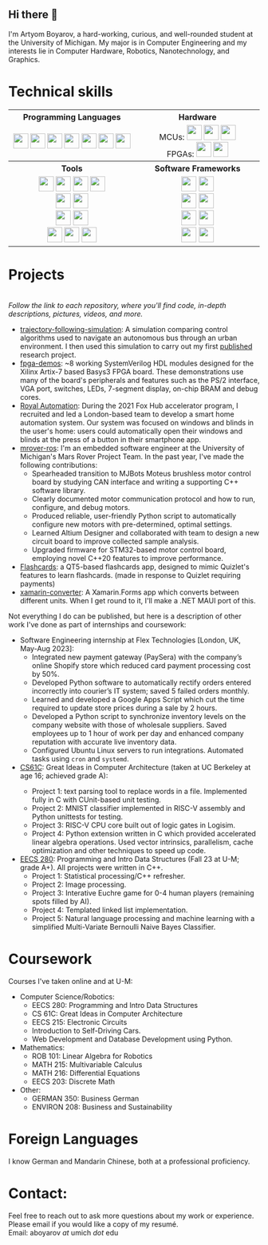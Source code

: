 ## Hi there 👋
I'm Artyom Boyarov, a hard-working, curious, and well-rounded student at the University of Michigan. My major is in Computer Engineering and my interests lie in Computer Hardware, Robotics, Nanotechnology, and Graphics.

# Technical skills
<table >
  <tr  align="center">
    <th width="500">Programming Languages</th>
    <th width="500">Hardware</th>
  </tr>
  <tr  align="center">
    <td ><image src="./c++.png" height=30/>  <image src="./c.png" height=30/> <image src="./python.png" height=30/> <image src="./java.jpg" height=30/>  <image src="./csharp.png" height=30/>  <image src="./matlab.png" height=30/>  <image src="./sv.png" height=30/></td>
    <td >MCUs: <image src="./rpi.png" height=30/> <image src="./arduino.png" height=30/> <image src="./stm32.png" height=30/><br> FPGAs: <image src="./fpga_amd.png" height=30/> <image src="./fpga_intel.png" height=30/></td>
  </tr>
  <tr  align="center">
    <th>Tools</th>
    <th>Software Frameworks</th>
  </tr>
  
  <tr  align="center">
    <td> <image src="./vs.png" height=30/>  <image src="./android_studio.png" height=30/>  <image src="./git.png" height=30/> <image src="./matlab.png" height=30/> <br>  <image src="./onshape.png" height=30/>  <image src="./solidworks.png" height=30/> <br>  <image src="./altium.png" height=30/>  <image src="./kicad.png" height=30/>  <br>  <image src="./vivado.jpg" height=30/>  <image src="./quartus.jpeg" height=30/>  <image src="./verilator.png" height=30/> </td>
    <td>  <image src="./ros.png" height=30/> <image src="./ros2.png" height=30/> <br> <image src="./matplotlib.webp" height=30/> <image src="./numpy.png" height=30/> <br><image src="./fastapi.png" height=30/> <image src="./sqlalchemy.png" height=30/> <br><image src="./android.png" height=30/> <image src="./qt.png" height=30/></td>
  </tr>
</table>

# Projects
<br><i>Follow the link to each repository, where you'll find code, in-depth descriptions, pictures, videos, and more.</i>

- <a href="https://github.com/artyom-boyarov/trajectory-following-simulation">trajectory-following-simulation</a>: A simulation comparing control algorithms used to navigate an autonomous bus through an urban environment. I then used this simulation to carry out my first <a href="https://emerginginvestigators.org/articles/22-104">published</a> research project.
- <a href="https://github.com/artyom-boyarov/fpga-demos">fpga-demos</a>: ~8 working SystemVerilog HDL modules designed for the Xilinx Artix-7 based Basys3 FPGA board. These demonstrations use many of the board's peripherals and features such as the PS/2 interface, VGA port, switches, LEDs, 7-segment display, on-chip BRAM and debug cores.
- <a href="https://github.com/h1-Group-h1">Royal Automation</a>: During the 2021 Fox Hub accelerator program, I recruited and led a London-based team to develop a smart home automation system. Our system was focused on windows and blinds in the user's home: users could automatically open their windows and blinds at the press of a button in their smartphone app.
- <a href="https://github.com/umrover/mrover-ros">mrover-ros</a>: I'm an embedded software engineer at the University of Michigan's Mars Rover Project Team. In the past year, I've made the following contributions:
  - Spearheaded transition to MJBots Moteus brushless motor control board by studying CAN interface and writing a supporting C++ software library.
  - Clearly documented motor communication protocol and how to run, configure, and debug motors.
  - Produced reliable, user-friendly Python script to automatically configure new motors with pre-determined, optimal settings.
  - Learned Altium Designer and collaborated with team to design a new circuit board to improve collected sample analysis.
  - Upgraded firmware for STM32-based motor control board, employing novel C++20 features to improve performance.
- <a href="https://github.com/artyom-boyarov/Flashcards">Flashcards</a>: a QT5-based flashcards app, designed to mimic Quizlet's features to learn flashcards. (made in response to Quizlet requiring payments)
- <a href="https://github.com/artyom-boyarov/xamarin-converter">xamarin-converter</a>: A Xamarin.Forms app which converts between different units. When I get round to it, I'll make a .NET MAUI port of this.

Not everything I do can be published, but here is a description of other work I've done as part of internships and coursework:
- Software Engineering internship at Flex Technologies [London, UK, May-Aug 2023]:
  - Integrated new payment gateway (PaySera) with the company’s online Shopify store which reduced card payment processing cost by 50%. 
  - Developed Python software to automatically rectify orders entered incorrectly into courier’s IT system; saved 5 failed orders monthly.
  - Learned and developed a Google Apps Script which cut the time required to update store prices during a sale by 2 hours.
  - Developed a Python script to synchronize inventory levels on the company website with those of wholesale suppliers. Saved employees up to 1 hour of work per day and enhanced company reputation with accurate live inventory data.
  - Configured Ubuntu Linux servers to run integrations. Automated tasks using `cron` and `systemd`.
- <a href="https://cs61c.org/">CS61C<a>: Great Ideas in Computer Architecture (taken at UC Berkeley at age 16; achieved grade A):
  - Project 1: text parsing tool to replace words in a file. Implemented fully in C with CUnit-based unit testing.
  - Project 2: MNIST classifier implemented in RISC-V assembly and Python unittests for testing.
  - Project 3: RISC-V CPU core built out of logic gates in Logisim.
  - Project 4: Python extension written in C which provided accelerated linear algebra operations. Used vector intrinsics, parallelism, cache optimization and other techniques to speed up code.
- <a href="https://eecs280.org/">EECS 280</a>: Programming and Intro Data Structures (Fall 23 at U-M; grade A+). All projects were written in C++.
  - Project 1: Statistical processing/C++ refresher.
  - Project 2: Image processing.
  - Project 3: Interative Euchre game for 0-4 human players (remaining spots filled by AI).
  - Project 4: Templated linked list implementation.
  - Project 5: Natural language processing and machine learning with a simplified Multi-Variate Bernoulli Naive Bayes Classifier.


# Coursework
Courses I've taken online and at U-M:
- Computer Science/Robotics:
  - EECS 280: Programming and Intro Data Structures
  - CS 61C: Great Ideas in Computer Architecture
  - EECS 215: Electronic Circuits
  - Introduction to Self-Driving Cars.
  - Web Development and Database Development using Python.
- Mathematics:
  - ROB 101: Linear Algebra for Robotics
  - MATH 215: Multivariable Calculus
  - MATH 216: Differential Equations
  - EECS 203: Discrete Math
- Other:
  - GERMAN 350: Business German
  - ENVIRON 208: Business and Sustainability
# Foreign Languages
I know German and Mandarin Chinese, both at a professional proficiency.
# Contact:
Feel free to reach out to ask more questions about my work or experience. Please email if you would like a copy of my resumé. <br>
Email: aboyarov _at_ umich _dot_ edu
